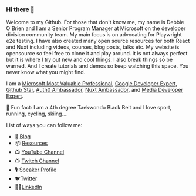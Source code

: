 ### Hi there 👋

Welcome to my Github. For those that don't know me, my name is Debbie O'Brien and I am a Senior Program Manager at Microsoft on the developer division community team. My main focus is on advocating for Playwright e2e testing. I have also created many open source resources for both React and Nuxt including videos, courses, blog posts, talks etc. My website is opensource so feel free to clone it and play around. It is not always perfect but it is where I try out new and cool things. I also break things so be warned. And I create tutorials and demos so keep watching this space. You never know what you might find.

I am a [Microsoft Most Valuable Professional](https://mvp.microsoft.com/en-us/PublicProfile/5003613?fullName=Debbie%20O%27Brien), [Google Developer Expert](https://developers.google.com/community/experts/directory/profile/profile-debbie_o_brien), [Github Star](https://stars.github.com/profiles/debs-obrien/), [Auth0 Ambassador](https://auth0.com/ambassador-program), [Nuxt Ambassador](https://nuxtjs.org/team), and [Media Developer Expert](https://cloudinary.com/mde).

🥋 Fun fact: I am a 4th degree Taekwondo Black Belt and I love sport, running, cycling, skiing....

List of ways you can follow me:

- 📝 [Blog](https://debbie.codes/blog)
- 📦 [Resources](https://debbie.codes/resources)
- 📺 [YouTube Channel](https://www.youtube.com/channel/UCrNvYFsT1L3WczE8AizDQ6g/)
- 📺 [Twitch Channel](https://www.twitch.tv/debs_obrien)
- 🎙 [Speaker Profile](https://noti.st/debbie)
- 🐦[Twitter](https://twitter.com/debs_obrien)
- 👩‍💻[LinkedIn](https://www.linkedin.com/in/debbie-o-brien-1a199975/)

